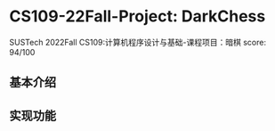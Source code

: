 # CS109-22Fall-Project: DarkChess
SUSTech 2022Fall CS109:计算机程序设计与基础-课程项目：暗棋
score: 94/100

## 基本介绍

## 实现功能
